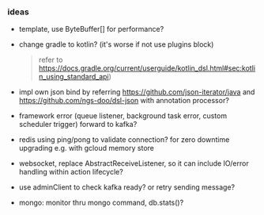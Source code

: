 ### ideas

* template, use ByteBuffer[] for performance?
* change gradle to kotlin? (it's worse if not use plugins block)
  > refer to https://docs.gradle.org/current/userguide/kotlin_dsl.html#sec:kotlin_using_standard_api)
* impl own json bind by referring https://github.com/json-iterator/java and https://github.com/ngs-doo/dsl-json with annotation processor?

* framework error (queue listener, background task error, custom scheduler trigger) forward to kafka?
* redis using ping/pong to validate connection? for zero downtime upgrading e.g. with gcloud memory store
* websocket, replace AbstractReceiveListener, so it can include IO/error handling within action lifecycle?

* use adminClient to check kafka ready? or retry sending message?
* mongo: monitor thru mongo command, db.stats()?

